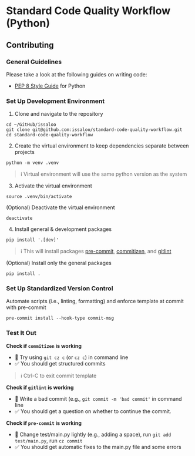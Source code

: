 # Standard Code Quality Workflow (Python)

## Contributing

### General Guidelines
Please take a look at the following guides on writing code:
- [PEP 8 Style Guide](https://www.python.org/dev/peps/pep-0008/) for Python

### Set Up Development Environment
1. Clone and navigate to the repository
```shell
cd ~/GitHub/issaloo
git clone git@github.com:issaloo/standard-code-quality-workflow.git
cd standard-code-quality-workflow
```

2. Create the virtual environment to keep dependencies separate between projects
```shell
python -m venv .venv
```
> :information_source: Virtual environment will use the same python version as the system

3. Activate the virtual environment
```shell
source .venv/bin/activate
```
(Optional) Deactivate the virtual environment
```shell
deactivate
```

4. Install general & development packages
```shell
pip install '.[dev]'
```
> :information_source: This will install packages [pre-commit](https://pre-commit.com/), [commitizen](https://commitizen-tools.github.io/commitizen/), and [gitlint](https://jorisroovers.com/gitlint/latest/)

(Optional) Install only the general packages
```shell
pip install .
```

### Set Up Standardized Version Control

Automate scripts (i.e., linting, formatting) and enforce template at commit with pre-commit
```shell
pre-commit install --hook-type commit-msg
```

### Test It Out

**Check if `commitizen` is working**
- :mag_right: Try using `git cz c` (or `cz c`) in command line
- :white_check_mark: You should get structured commits

> :information_source:  Ctrl-C to exit commit template

**Check if `gitlint` is working**
- :mag_right: Write a bad commit (e.g., `git commit -m 'bad commit'` in command line
- :white_check_mark: You should get a question on whether to continue the commit.

**Check if `pre-commit` is working**
- :mag_right: Change test/main.py lightly (e.g., adding a space), run `git add test/main.py`, run `cz commit`
- :white_check_mark: You should get automatic fixes to the main.py file and some errors

